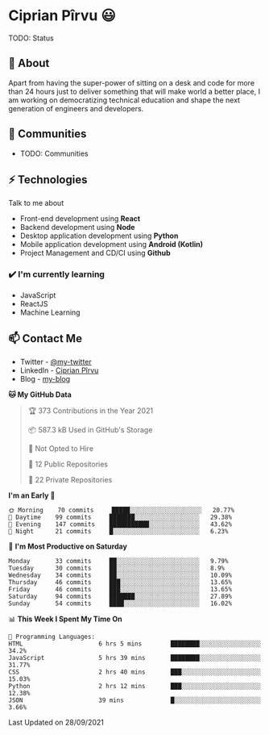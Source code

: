 # Ciprian Pîrvu 😃

TODO: Status

## 🧐 About

Apart from having the super-power of sitting on a desk and code for more than 24 hours just to deliver something that will make world a better place, I am working on democratizing technical education and shape the next generation of engineers and developers.

## 👯 Communities

-   TODO: Communities

## ⚡ Technologies

Talk to me about

-   Front-end development using **React**
-   Backend development using **Node**
-   Desktop application development using **Python**
-   Mobile application development using **Android (Kotlin)**
-   Project Management and CD/CI using **Github**

### ✔️ I'm currently learning

-   JavaScript
-   ReactJS
-   Machine Learning

## 📫 Contact Me

-   Twitter - [@my-twitter]()
-   LinkedIn - [Ciprian Pîrvu](https://www.linkedin.com/in/p%C3%AErvu-ciprian-cristian-4415991b1/)
-   Blog - [my-blog]()

<!--START_SECTION:waka-->
**🐱 My GitHub Data** 

> 🏆 373 Contributions in the Year 2021
 > 
> 📦 587.3 kB Used in GitHub's Storage 
 > 
> 🚫 Not Opted to Hire
 > 
> 📜 12 Public Repositories 
 > 
> 🔑 22 Private Repositories  
 > 
**I'm an Early 🐤** 

```text
🌞 Morning    70 commits     █████░░░░░░░░░░░░░░░░░░░░   20.77% 
🌆 Daytime    99 commits     ███████░░░░░░░░░░░░░░░░░░   29.38% 
🌃 Evening    147 commits    ███████████░░░░░░░░░░░░░░   43.62% 
🌙 Night      21 commits     █░░░░░░░░░░░░░░░░░░░░░░░░   6.23%

```
📅 **I'm Most Productive on Saturday** 

```text
Monday       33 commits     ██░░░░░░░░░░░░░░░░░░░░░░░   9.79% 
Tuesday      30 commits     ██░░░░░░░░░░░░░░░░░░░░░░░   8.9% 
Wednesday    34 commits     ██░░░░░░░░░░░░░░░░░░░░░░░   10.09% 
Thursday     46 commits     ███░░░░░░░░░░░░░░░░░░░░░░   13.65% 
Friday       46 commits     ███░░░░░░░░░░░░░░░░░░░░░░   13.65% 
Saturday     94 commits     ███████░░░░░░░░░░░░░░░░░░   27.89% 
Sunday       54 commits     ████░░░░░░░░░░░░░░░░░░░░░   16.02%

```


📊 **This Week I Spent My Time On** 

```text
💬 Programming Languages: 
HTML                     6 hrs 5 mins        ████████░░░░░░░░░░░░░░░░░   34.2% 
JavaScript               5 hrs 39 mins       ████████░░░░░░░░░░░░░░░░░   31.77% 
CSS                      2 hrs 40 mins       ███░░░░░░░░░░░░░░░░░░░░░░   15.03% 
Python                   2 hrs 12 mins       ███░░░░░░░░░░░░░░░░░░░░░░   12.38% 
JSON                     39 mins             █░░░░░░░░░░░░░░░░░░░░░░░░   3.66%

```


 Last Updated on 28/09/2021
<!--END_SECTION:waka-->
